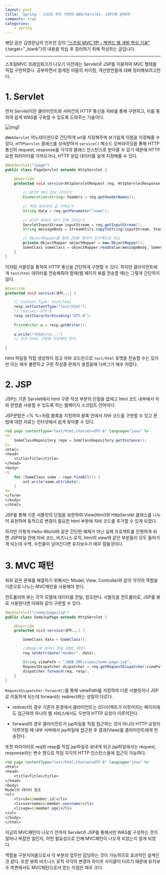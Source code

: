 ```yaml
---
layout: post
title: 'Spring - 스프링 부트 이전의 WAS(Servlet, JSP)에 관하여'
comments: true
categories:
    - spring
---
```


해당 글은 김영한님의 인프런 강의 ["스프링 MVC 1편 - 백엔드 웹 개발 핵심 기술"](https://www.inflearn.com/course/스프링-mvc-1/){:target="_blank"}의 내용을 학습 후 정리하기 위해 작성하는 글입니다.


- - -

스프링MVC 프레임워크가 나오기 이전에는 Servlet과 JSP를 이용하여 MVC 형태를 직접 구현하였다. 공부하면서 알게된 이들의 차이점, 개선방안들에 대해 정리해보려고한다.

# 1. Servlet

먼저 Servlet이란 클라이언트와 서버간의 HTTP 통신을 자바를 통해 구현하고, 이를 통하여 쉽게 WAS를 구축할 수 있도록 도와주는 기술이다.

![img1](https://user-images.githubusercontent.com/69145799/113410927-80a9a380-93ef-11eb-8f75-71e269d368c4.png)

`@WebServlet` 어노테이션으로 간단하게 url을 지정해주며 보기쉽게 이름을 지정해줄 수 있다. `HTTPServlet` 클래스를 상속받아서 `service()` 메소드 오버라이딩을 통해 HTTP 통신의 request, response를 각각의 클래스 인스턴스로 받아올 수 있기 때문에 HTTP 요청 파라미터를 가져오거나, HTTP 응답 데이터를 쉽게 지정해줄 수 있다.

```java
@WebServlet("/page")
public class PageServlet extends HttpServlet {

    @Override
    protected void service(HttpServletRequest req, HttpServletResponse resp) {
        
        // HTTP 헤더 정보 가져오기
        Enumeration<String> headers = req.getHeaderNames();
        
        // 특정 파라미터 값 가져오기
        String data = req.getParameter("name");
        
        // HTTP 메세지 바디 전체 가져오기
        ServletInputStream inputStream = req.getInputStream();
        String messageBody = StreamUtils.copyToString(inputStream, StandardCharsets.UTF_8);

        // ObjectMapper를 통해 JSON 데이터 오브젝트로 파싱
        private ObjectMapper objectMapper = new ObjectMapper();
        SomeClass someClass = objectMapper.readValue(messageBody, SomeClass.class);
    }
}
```

이처럼 서블릿을 통하여 HTTP 통신을 간단하게 구현할 수 있다. 하지만 클라이언트에게 `text/html` 데이터를 전송해줘야 할때(웹 페이지 뷰를 전송할 때)는 그렇게 간단하지 않다.

```java
@Override
protected void service(생략...) {

    // Content-Type: text/html
    resp.setContentType("text/html");
    // charset: UTF-8
    resp.setCharacterEncoding("UTF-8");
    
    PrintWriter w = resp.getWriter();
    
    w.write("<html>\n...")
    // 모든 html 구문을 작성해야 한다.
    
}
```

html 파일을 직접 생성하지 않고 자바 코드만으로 `text/html` 포맷을 전송할 수는 있지만 이는 매우 불편하고 구문 작성중 문제가 생겼을때 디버그가 매우 어렵다.

# 2. JSP

JSP는 기존 Servlet에서 html 구문 작성 부분의 단점을 없애고 html 코드 내부에서 자바 문법을 사용할 수 있도록 하는 웹페이지 스크립트 언어이다.

JSP문법은 <% %>처럼 블록을 지정하여 블록 안에서 자바 코드를 구현할 수 있고 문법에 대한 자료는 인터넷에서 쉽게 찾아볼 수 있다.

```jsp
<%@ page contentType="text/html;charset=UTF-8" language="java" %>
<%
    SomeClassRepository repo = SomClassRepository.getInstance();
%>
<html>
<head>
    <title>Title</title>
</head>
<body>
<%
    for (SomeClass some : repo.findAll()) {
        out.write(some.attribute);
    }
%>
</form>
</body>
</html>
```

JSP를 통해 기존 서블릿의 단점을 보완하여 View(html)와 HttpServlet 클래스를 나누어 표현하며 동적으로 변경이 필요한 html 부분에 자바 코드를 추가할 수 있게 되었다.

하지만 이렇게 Hello-World와 같은 간단한 예제가 아닌 실제 프로젝트를 진행하게 되면 JSP파일 안에 자바 코드, 비즈니스 로직, html의 view와 같은 부분들이 모두 들어가게 되는데 수백, 수천줄이 넘어간다면 유지보수가 매우 힘들것이다.

# 3. MVC 패턴

위와 같은 문제를 해결하기 위해서는 Model, View, Controller와 같이 각각의 역할을 기준으로 나누는 MVC패턴을 사용해야 한다.

컨트롤러와 뷰는 각각 모델에 데이터를 전달, 참조한다. 서블릿을 컨트롤러로, JSP를 뷰로 사용한다면 아래와 같이 구현할 수 있다.

```java
@WebServlet("/some/page/jsp")
public class SomeJspPage extends HttpServlet {

    @Override
    protected void service(생략...) {

        SomeClass data = SomeClass();

        //Model에 데이터 전달 (MVC 패턴)
        req.setAttribute("member", data);

        String viewPath = "/WEB-INF/views/some-page.jsp";
        RequestDispatcher dispatcher = req.getRequestDispatcher(viewPath);
        dispatcher.forward(req, resp);
    }
}
```

`RequestDispatcher.forward()`를 통해 viewPath를 지정하여 다른 서블릿이나 JSP로 이동하게 되는데 forward는 redirect와는 성질이 다르다. 

* redirect의 경우 기존의 환경에서 클라이언트는 리다이렉트가 이루어지는 페이지에도 접근하여 하나의 웹 서비스에서도 두번의 HTTP 요청이 이루어진다.

* forward의 경우 클라이언트가 jsp파일을 직접 접근하는 것이 아니라 HTTP 요청이 이루어질 때 내부 서버에서 jsp파일에 접근한 후 결과(View)를 클라이언트에게 전송한다.

또한 파라미터로 req와 resp를 직접 jsp파일로 보내게 되고 jsp파일에서는 request, response라는 변수 명으로 직접 각각의 HTTP 인스턴스들에 접근이 가능하다.

```jsp
<%@ page contentType="text/html;charset=UTF-8" language="java" %>
<html>
<head>
    <title>Title</title>
</head>
<body>
Model의 데이터 참조
<ul>
    <li>id=${member.id}</li>
    <li>username=${member.username}</li>
    <li>age=${member.age}</li>
</ul>
</body>
</html>
```

지금의 MVC패턴이 나오기 전까지 Servlet과 JSP를 통해서만 WAS를 구성하는 것이 얼마나 복잡한 일인지, 어떤 필요성으로 인해 MVC패턴이 나오게 되었는지 알게 되었다. 

역할을 구분지어줌으로서 각 부분의 업무만 담당하는 것이 가능하므로 효과적인 설계인 것 같다. 또한 뷰와 비즈니스 로직 각각의 변경의 라이프 사이클이 다르기 때문에 유지보수 측면에서도 MVC패턴으로서 얻는 이점은 매우 크다.